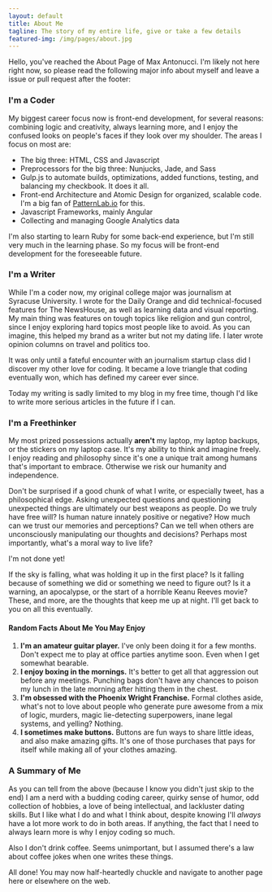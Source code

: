 ```yaml
---
layout: default
title: About Me
tagline: The story of my entire life, give or take a few details
featured-img: /img/pages/about.jpg
---
```


Hello, you've reached the About Page of Max Antonucci. I'm likely not here right now, so please read the following major info about myself and leave a issue or pull request after the footer:

### I'm a Coder

My biggest career focus now is front-end development, for several reasons: combining logic and creativity, always learning more, and I enjoy the confused looks on people's faces if they look over my shoulder. The areas I focus on most are:

* The big three: HTML, CSS and Javascript
* Preprocessors for the big three: Nunjucks, Jade, and Sass
* Gulp.js to automate builds, optimizations, added functions, testing, and balancing my checkbook. It does it all.
* Front-end Architecture and Atomic Design for organized, scalable code. I'm a big fan of [PatternLab.io](http://patternlab.io/) for this.
* Javascript Frameworks, mainly Angular
* Collecting and managing Google Analytics data

I'm also starting to learn Ruby for some back-end experience, but I'm still very much in the learning phase. So my focus will be front-end development for the foreseeable future.

### I'm a Writer

While I'm a coder now, my original college major was journalism at Syracuse University. I wrote for the Daily Orange and did technical-focused features for The NewsHouse, as well as learning data and visual reporting. My main thing was features on tough topics like religion and gun control, since I enjoy exploring hard topics most people like to avoid. As you can imagine, this helped my brand as a writer but not my dating life. I later wrote opinion columns on travel and politics too.

It was only until a fateful encounter with an journalism startup class did I discover my other love for coding. It became a love triangle that coding eventually won, which has defined my career ever since.

Today my writing is sadly limited to my blog in my free time, though I'd like to write more serious articles in the future if I can.

### I'm a Freethinker

My most prized possessions actually **aren't** my laptop, my laptop backups, or the stickers on my laptop case. It's my ability to think and imagine freely. I enjoy reading and philosophy since it's one a unique trait among humans that's important to embrace. Otherwise we risk our humanity and independence.

Don't be surprised if a good chunk of what I write, or especially tweet, has a philosophical edge. Asking unexpected questions and questioning unexpected things are ultimately our best weapons as people. Do we truly have free will? Is human nature innately positive or negative? How much can we trust our memories and perceptions? Can we tell when others are unconsciously manipulating our thoughts and decisions? Perhaps most importantly, what's a moral way to live life?

I'm not done yet!

If the sky is falling, what was holding it up in the first place? Is it falling because of something we did or something we need to figure out? Is it a warning, an apocalypse, or the start of a horrible Keanu Reeves movie? These, and more, are the thoughts that keep me up at night. I'll get back to you on all this eventually.

#### Random Facts About Me You May Enjoy

1. **I'm an amateur guitar player.** I've only been doing it for a few months. Don't expect me to play at office parties anytime soon. Even when I get somewhat bearable.
2. **I enjoy boxing in the mornings.** It's better to get all that aggression out before any meetings. Punching bags don't have any chances to poison my lunch in the late morning after hitting them in the chest.
3. **I'm obsessed with the Phoenix Wright Franchise.** Formal clothes aside, what's not to love about people who generate pure awesome from a mix of logic, murders, magic lie-detecting superpowers, inane legal systems, and yelling? Nothing.
4. **I sometimes make buttons.** Buttons are fun ways to share little ideas, and also make amazing gifts. It's one of those purchases that pays for itself while making all of your clothes amazing.

### A Summary of Me

As you can tell from the above (because I know you didn't just skip to the end) I am a nerd with a budding coding career, quirky sense of humor, odd collection of hobbies, a love of being intellectual, and lackluster dating skills. But I like what I do and what I think about, despite knowing I'll *always* have a lot more work to do in both areas. If anything, the fact that I need to always learn more is why I enjoy coding so much.

Also I don't drink coffee. Seems unimportant, but I assumed there's a law about coffee jokes when one writes these things.

All done! You may now half-heartedly chuckle and navigate to another page here or elsewhere on the web.
